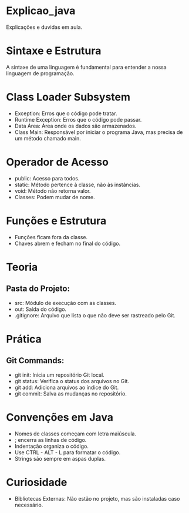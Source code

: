 # Explicao_java
Explicações e duvidas em aula.


# Sintaxe e Estrutura
A sintaxe de uma linguagem é fundamental para entender a nossa linguagem de programação.

# Class Loader Subsystem
- Exception: Erros que o código pode tratar.
- Runtime Exception: Erros que o código pode passar.
- Data Área: Área onde os dados são armazenados.
- Class Main: Responsável por iniciar o programa Java, mas precisa de um método chamado main.

# Operador de Acesso
- public: Acesso para todos.
- static: Método pertence à classe, não às instâncias.
- void: Método não retorna valor.
- Classes: Podem mudar de nome.

# Funções e Estrutura
- Funções ficam fora da classe.
- Chaves abrem e fecham no final do código.

# Teoria
## Pasta do Projeto:
- src: Módulo de execução com as classes.
- out: Saída do código.
- .gitignore: Arquivo que lista o que não deve ser rastreado pelo Git.

# Prática
## Git Commands:
- git init: Inicia um repositório Git local.
- git status: Verifica o status dos arquivos no Git.
- git add: Adiciona arquivos ao índice do Git.
- git commit: Salva as mudanças no repositório.

# Convenções em Java
- Nomes de classes começam com letra maiúscula.
- ; encerra as linhas de código.
- Indentação organiza o código.
- Use CTRL - ALT - L para formatar o código.
- Strings são sempre em aspas duplas.

# Curiosidade
- Bibliotecas Externas: Não estão no projeto, mas são instaladas caso necessário.
